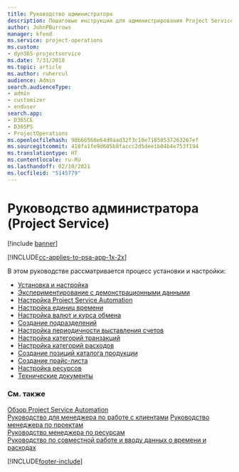 ```yaml
---
title: Руководство администратора
description: Пошаговые инструкции для администрирования Project Service
author: JohnPBurrows
manager: kfend
ms.service: project-operations
ms.custom:
- dyn365-projectservice
ms.date: 7/31/2018
ms.topic: article
ms.author: ruhercul
audience: Admin
search.audienceType:
- admin
- customizer
- enduser
search.app:
- D365CE
- D365PS
- ProjectOperations
ms.openlocfilehash: 90b66560e64d0aad32f3c18e71858537263267ef
ms.sourcegitcommit: 418fa1fe9d605b8faccc2d5dee1b04b4e753f194
ms.translationtype: HT
ms.contentlocale: ru-RU
ms.lasthandoff: 02/10/2021
ms.locfileid: "5145779"
---
```

# <a name="administrator-guide-project-service"></a>Руководство администратора (Project Service)

[!include [banner](../includes/psa-now-project-operations.md)]

[!INCLUDE[cc-applies-to-psa-app-1x-2x](../includes/cc-applies-to-psa-app-1x-2x.md)]

В этом руководстве рассматривается процесс установки и настройки:  
  
- [Установка и настройка](install-customize.md)
- [Экспериментирование с демонстрационными данными](use-demo-data.md)
- [Настройка Project Service Automation](configure.md)
- [Настройка единиц времени](set-up-time-units.md)
- [Настройка валют и курса обмена](set-up-currencies-exchange-rates.md)
- [Создание подразделений](create-organizational-units.md)
- [Настройка периодичности выставления счетов](set-up-invoice-frequencies.md)
- [Настройка категорий транзакций](configure-transaction-categories.md)
- [Настройка категорий расходов](configure-expense-categories.md)
- [Создание позиций каталога продукции](create-product-catalog-items.md)
- [Создание прайс-листа](create-price-list.md)
- [Настройка ресурсов](set-up-resources.md)
- [Технические документы](white-papers.md)
  
### <a name="see-also"></a>См. также  
 [Обзор Project Service Automation](../psa/overview.md)    
 [Руководство для менеджера по работе с клиентами](../psa/account-manager-guide.md) [Руководство менеджера по проектам](../psa/project-manager-guide.md)   
 [Руководство менеджера по ресурсам](../psa/resource-manager-guide.md)   
 [Руководство по совместной работе и вводу данных о времени и расходах](../psa/time-expense-collaboration-guide.md)


[!INCLUDE[footer-include](../includes/footer-banner.md)]